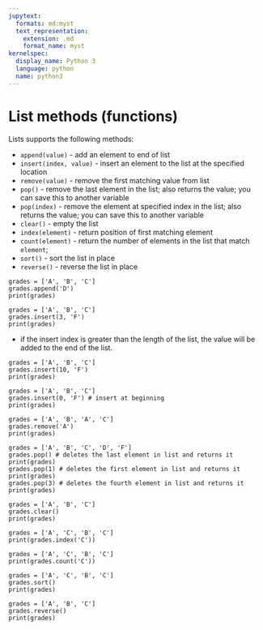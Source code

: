 ```yaml
---
jupytext:
  formats: md:myst
  text_representation:
    extension: .md
    format_name: myst
kernelspec:
  display_name: Python 3
  language: python
  name: python3
---
```



# List methods (functions)
Lists supports the following methods:
- `append(value)` - add an element to end of list
- `insert(index, value)` - insert an element to the list at the specified location
- `remove(value)` - remove the first matching value from list 
- `pop()` - remove the last element in the list; also returns the value; you can save this to another variable
- `pop(index)` - remove the element at specified index in the list; also returns the value; you can save this to another variable
- `clear()` - empty the list
- `index(element)` - return position of first matching element
- `count(element)` - return the number of elements in the list that match `element`;
- `sort()` - sort the list in place 
- `reverse()` - reverse the list in place

```{code-cell} ipython3
grades = ['A', 'B', 'C']
grades.append('D')
print(grades)
```

```{code-cell} ipython3
grades = ['A', 'B', 'C']
grades.insert(3, 'F')
print(grades)
```

- if the insert index is greater than the length of the list, the value will be added to the end of the list. 
```{code-cell} ipython3
grades = ['A', 'B', 'C']
grades.insert(10, 'F')
print(grades)
```

```{code-cell} ipython3
grades = ['A', 'B', 'C']
grades.insert(0, 'F') # insert at beginning
print(grades)
```

```{code-cell} ipython3
grades = ['A', 'B', 'A', 'C']
grades.remove('A')
print(grades)
```

```{code-cell} ipython3
grades = ['A', 'B', 'C', 'D', 'F']
grades.pop() # deletes the last element in list and returns it 
print(grades)
grades.pop(1) # deletes the first element in list and returns it
print(grades)
grades.pop(3) # deletes the fourth element in list and returns it
print(grades)
```

```{code-cell} ipython3
grades = ['A', 'B', 'C']
grades.clear()
print(grades)
```

```{code-cell} ipython3
grades = ['A', 'C', 'B', 'C']
print(grades.index('C'))
```

```{code-cell} ipython3
grades = ['A', 'C', 'B', 'C']
print(grades.count('C'))
```

```{code-cell} ipython3
grades = ['A', 'C', 'B', 'C']
grades.sort()
print(grades)
```

```{code-cell} ipython3
grades = ['A', 'B', 'C']
grades.reverse()
print(grades)
```






